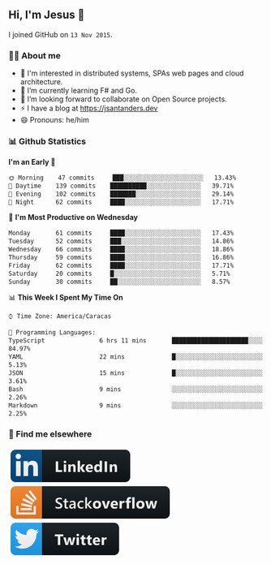 ## Hi, I'm Jesus 👋

I joined GitHub on `13 Nov 2015`.

<!-- Talking about you -->

### 👨‍💻 About me

- 👦 I'm interested in distributed systems, SPAs web pages and cloud architecture.
- 🌱 I’m currently learning F# and Go.
- 👯 I’m looking forward to collaborate on Open Source projects.
- ⚡️ I have a blog at <https://jsantanders.dev>
- 😄 Pronouns: he/him

### 📊 Github Statistics

<!--START_SECTION:waka-->
**I'm an Early 🐤** 

```text
🌞 Morning    47 commits     ███░░░░░░░░░░░░░░░░░░░░░░   13.43% 
🌆 Daytime    139 commits    ██████████░░░░░░░░░░░░░░░   39.71% 
🌃 Evening    102 commits    ███████░░░░░░░░░░░░░░░░░░   29.14% 
🌙 Night      62 commits     ████░░░░░░░░░░░░░░░░░░░░░   17.71%

```
📅 **I'm Most Productive on Wednesday** 

```text
Monday       61 commits     ████░░░░░░░░░░░░░░░░░░░░░   17.43% 
Tuesday      52 commits     ███░░░░░░░░░░░░░░░░░░░░░░   14.86% 
Wednesday    66 commits     ████░░░░░░░░░░░░░░░░░░░░░   18.86% 
Thursday     59 commits     ████░░░░░░░░░░░░░░░░░░░░░   16.86% 
Friday       62 commits     ████░░░░░░░░░░░░░░░░░░░░░   17.71% 
Saturday     20 commits     █░░░░░░░░░░░░░░░░░░░░░░░░   5.71% 
Sunday       30 commits     ██░░░░░░░░░░░░░░░░░░░░░░░   8.57%

```


📊 **This Week I Spent My Time On** 

```text
⌚︎ Time Zone: America/Caracas

💬 Programming Languages: 
TypeScript               6 hrs 11 mins       █████████████████████░░░░   84.97% 
YAML                     22 mins             █░░░░░░░░░░░░░░░░░░░░░░░░   5.13% 
JSON                     15 mins             █░░░░░░░░░░░░░░░░░░░░░░░░   3.61% 
Bash                     9 mins              ░░░░░░░░░░░░░░░░░░░░░░░░░   2.26% 
Markdown                 9 mins              ░░░░░░░░░░░░░░░░░░░░░░░░░   2.25%

```


<!--END_SECTION:waka-->

### 📢 Find me elsewhere

<p>
  <a target="_blank" href="https://linkedin.com/in/jsantanders">
    <img src="https://github.com/jsantanders/jsantanders/blob/master/img/linkedin.svg" alt="LinkedIn" style="vertical-align:top; margin:4px">
  </a>
  
  <a target="_blank" href="https://stackoverflow.com/users/7318331/jesus-santander">
    <img src="https://github.com/jsantanders/jsantanders/blob/master/img/stackoverflow.svg" alt="StackOverflow" style="vertical-align:top; margin:4px">
  </a>
  
  <a target="_blank" href="http://twitter.com/jsantanders">
    <img src="https://github.com/jsantanders/jsantanders/blob/master/img/twitter.svg" alt="Twitter" style="vertical-align:top; margin:4px">
  </a>
</p>
